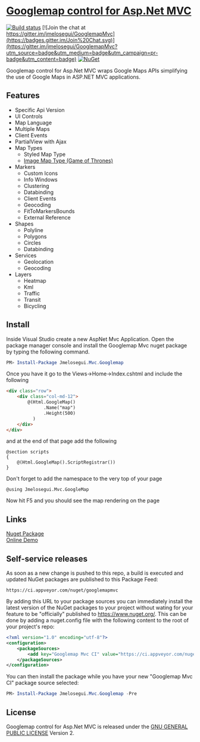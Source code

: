 [Googlemap control for Asp.Net MVC](http://www.jmelosegui.com/map/)
==============================
[![Build status](https://ci.appveyor.com/api/projects/status/github/jmelosegui/googlemapmvc?branch=dev&svg=true)](https://ci.appveyor.com/project/jmelosegui/googlemapmvc)
[![Join the chat at https://gitter.im/jmelosegui/GooglemapMvc](https://badges.gitter.im/Join%20Chat.svg)](https://gitter.im/jmelosegui/GooglemapMvc?utm_source=badge&utm_medium=badge&utm_campaign=pr-badge&utm_content=badge)
[![NuGet](https://img.shields.io/nuget/v/Jmelosegui.Mvc.Googlemap.svg)](https://www.nuget.org/packages/Jmelosegui.Mvc.Googlemap/)

Googlemap control for Asp.Net MVC wraps Google Maps APIs simplifying the use of Google Maps in ASP.NET MVC applications.

## Features

- Specific Api Version
- UI Controls
- Map Language
- Multiple Maps
- Client Events
- PartialView with Ajax
- Map Types
  - Styled Map Type
  - [Image Map Type (Game of Thrones)](http://www.jmelosegui.com/map/MapType/ImageMapType)
- Markers
  - Custom Icons
  - Info Windows
  - Clustering
  - Databinding
  - Client Events
  - Geocoding
  - FitToMarkersBounds
  - External Reference
- Shapes
  - Polyline
  - Polygons
  - Circles
  - Databinding
- Services
  - Geolocation
  - Geocoding
- Layers
  - Heatmap
  - Kml
  - Traffic
  - Transit
  - Bicycling

## Install

Inside Visual Studio create a new AspNet Mvc Application. Open the package manager console and install the Googlemap Mvc nuget package by typing the following command.

```powershell
PM> Install-Package Jmelosegui.Mvc.Googlemap
```

Once you have it go to the Views->Home->Index.cshtml and include the following
```html
<div class="row">
    <div class="col-md-12">
        @(Html.GoogleMap()
              .Name("map")
              .Height(500)
          )
    </div>
</div>
```
and at the end of that page add the following

```aspnetmvc
@section scripts
{
    @(Html.GoogleMap().ScriptRegistrar())
}
```
Don't forget to add the namespace to the very top of your page

```
@using Jmelosegui.Mvc.GoogleMap
```

Now hit F5 and you should see the map rendering on the page 
 
## Links

[Nuget Package](https://www.nuget.org/packages/Jmelosegui.Mvc.Googlemap/)<br/>
[Online Demo](http://www.jmelosegui.com/map/)<br/>

## Self-service releases

As soon as a new change is pushed to this repo, a build is executed and updated NuGet packages
are published to this Package Feed:

    https://ci.appveyor.com/nuget/googlemapmvc

By adding this URL to your package sources you can immediately install the latest version
of the NuGet packages to your project without wating for your feature to be "officially" published to https://www.nuget.org/.
This can be done by adding a nuget.config file with the following content to the root of your project's repo:

```xml
<?xml version="1.0" encoding="utf-8"?>
<configuration>
    <packageSources>
        <add key="Googlemap Mvc CI" value="https://ci.appveyor.com/nuget/googlemapmvc" />
    </packageSources>
</configuration>
```

You can then install the package while you have your new "Googlemap Mvc CI" package source selected:

```powershell
PM> Install-Package Jmelosegui.Mvc.Googlemap -Pre
```

## License

Googlemap control for Asp.Net MVC is released under the [GNU GENERAL PUBLIC LICENSE](https://raw.githubusercontent.com/jmelosegui/GooglemapMvc/master/LICENSE.txt) Version 2.

